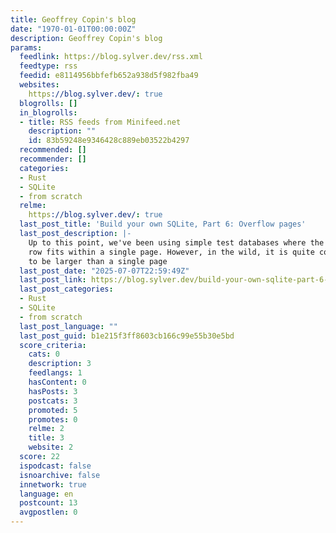 ```yaml
---
title: Geoffrey Copin's blog
date: "1970-01-01T00:00:00Z"
description: Geoffrey Copin's blog
params:
  feedlink: https://blog.sylver.dev/rss.xml
  feedtype: rss
  feedid: e8114956bbfefb652a938d5f982fba49
  websites:
    https://blog.sylver.dev/: true
  blogrolls: []
  in_blogrolls:
  - title: RSS feeds from Minifeed.net
    description: ""
    id: 83b59248e9346428c889eb03522b4297
  recommended: []
  recommender: []
  categories:
  - Rust
  - SQLite
  - from scratch
  relme:
    https://blog.sylver.dev/: true
  last_post_title: 'Build your own SQLite, Part 6: Overflow pages'
  last_post_description: |-
    Up to this point, we've been using simple test databases where the data for each
    row fits within a single page. However, in the wild, it is quite common for a row
    to be larger than a single page
  last_post_date: "2025-07-07T22:59:49Z"
  last_post_link: https://blog.sylver.dev/build-your-own-sqlite-part-6-overflow-pages
  last_post_categories:
  - Rust
  - SQLite
  - from scratch
  last_post_language: ""
  last_post_guid: b1e215f3ff8603cb166c99e55b30e5bd
  score_criteria:
    cats: 0
    description: 3
    feedlangs: 1
    hasContent: 0
    hasPosts: 3
    postcats: 3
    promoted: 5
    promotes: 0
    relme: 2
    title: 3
    website: 2
  score: 22
  ispodcast: false
  isnoarchive: false
  innetwork: true
  language: en
  postcount: 13
  avgpostlen: 0
---
```

